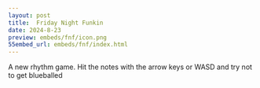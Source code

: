 ```yaml
---
layout: post
title:  Friday Night Funkin
date: 2024-8-23
preview: embeds/fnf/icon.png
55embed_url: embeds/fnf/index.html
---
```

A new rhythm game. Hit the notes with the arrow keys or WASD and try not to get blueballed